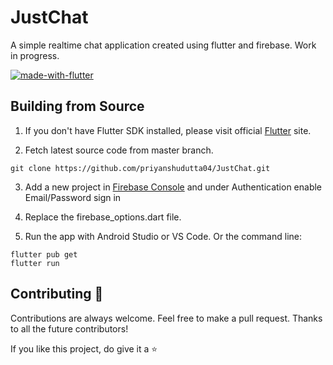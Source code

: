 # JustChat
 A simple realtime chat application created using flutter and firebase. Work in progress.

 [![made-with-flutter](https://img.shields.io/badge/Made%20with-Flutter-1f425f.svg)](https://flutter.dev/)

 ## Building from Source

1. If you don't have Flutter SDK installed, please visit official [Flutter](https://flutter.dev/) site.
   
2. Fetch latest source code from master branch.

```
git clone https://github.com/priyanshudutta04/JustChat.git
```

3. Add a new project in [Firebase Console](https://console.firebase.google.com/) and under Authentication enable Email/Password sign in
   
4. Replace the firebase_options.dart file.

5. Run the app with Android Studio or VS Code. Or the command line:

```
flutter pub get
flutter run
```

## Contributing 🤝

Contributions are always welcome. Feel free to make a pull request. Thanks to all the future contributors!

If you like this project, do give it a ⭐
